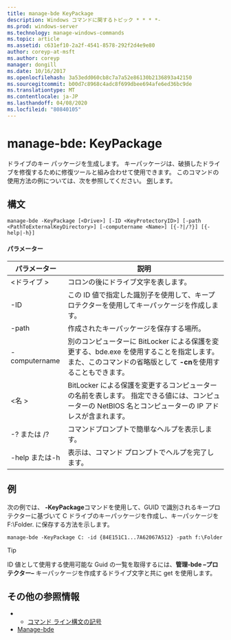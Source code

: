 ```yaml
---
title: manage-bde KeyPackage
description: Windows コマンドに関するトピック * * * *-
ms.prod: windows-server
ms.technology: manage-windows-commands
ms.topic: article
ms.assetid: c631ef10-2a2f-4541-8578-292f2d4e9e80
author: coreyp-at-msft
ms.author: coreyp
manager: dongill
ms.date: 10/16/2017
ms.openlocfilehash: 3a53edd060cb8c7a7a52e86130b2136893a42150
ms.sourcegitcommit: b00d7c8968c4adc8f699dbee694afe6ed36bc9de
ms.translationtype: MT
ms.contentlocale: ja-JP
ms.lasthandoff: 04/08/2020
ms.locfileid: "80840105"
---
```

# <a name="manage-bde-keypackage"></a>manage-bde: KeyPackage



ドライブのキー パッケージを生成します。 キーパッケージは、破損したドライブを修復するために修復ツールと組み合わせて使用できます。 このコマンドの使用方法の例については、次を参照してください。 [例](#BKMK_Examples)します。

## <a name="syntax"></a>構文

```
manage-bde -KeyPackage [<Drive>] [-ID <KeyProtectoryID>] [-path <PathToExternalKeyDirectory>] [-computername <Name>] [{-?|/?}] [{-help|-h}]
```

#### <a name="parameters"></a>パラメーター

|パラメーター|説明|
|---------|-----------|
|\<ドライブ >|コロンの後にドライブ文字を表します。|
|-ID|この ID 値で指定した識別子を使用して、キープロテクターを使用してキーパッケージを作成します。|
|-path|作成されたキーパッケージを保存する場所。|
|-computername|別のコンピューターに BitLocker による保護を変更する、bde.exe を使用することを指定します。 また、このコマンドの省略版として **-cn**を使用することもできます。|
|\<名 >|BitLocker による保護を変更するコンピューターの名前を表します。 指定できる値には、コンピューターの NetBIOS 名とコンピューターの IP アドレスが含まれます。|
|-? または /?|コマンドプロンプトで簡単なヘルプを表示します。|
|-help または-h|表示は、コマンド プロンプトでヘルプを完了します。|

## <a name="examples"></a><a name=BKMK_Examples></a>例

次の例では、 **-KeyPackage**コマンドを使用して、GUID で識別されるキープロテクターに基づいて C ドライブのキーパッケージを作成し、キーパッケージを F:\Folder. に保存する方法を示します。
```
manage-bde -KeyPackage C: -id {84E151C1...7A62067A512} -path f:\Folder
```

> [!TIP]
> ID 値として使用する使用可能な Guid の一覧を取得するには、**管理-bde –プロテクター–** キーパッケージを作成するドライブ文字と共に get を使用します。

## <a name="additional-references"></a>その他の参照情報

-   - [コマンド ライン構文の記号](command-line-syntax-key.md)
-   [Manage-bde](manage-bde.md)